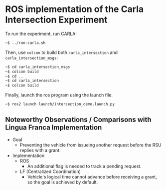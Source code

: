 # ROS implementation of the Carla Intersection Experiment

To run the experiment, run CARLA:
```bash
~$ ../run-carla.sh
```

Then, use `colcon` to build both `carla_intersection` and `carla_intersection_msgs`:
```bash
~$ cd carla_intersection_msgs
~$ colcon build
~$ cd ..
~$ cd carla_intersection
~$ colcon build
```

Finally, launch the ros program using the launch file:
```bash
~$ ros2 launch launch/intersection_demo.launch.py
```


## Noteworthy Observations / Comparisons with Lingua Franca Implementation

- Goal
    - Preventing the vehicle from issueing another request before the RSU replies with a grant.
- Implementation
    - ROS 
        - An additional flag is needed to track a pending request.
    - LF (Centralized Coordination)
        - Vehicle's logical time cannot advance before receiving a grant, so the goal is achieved by default.
